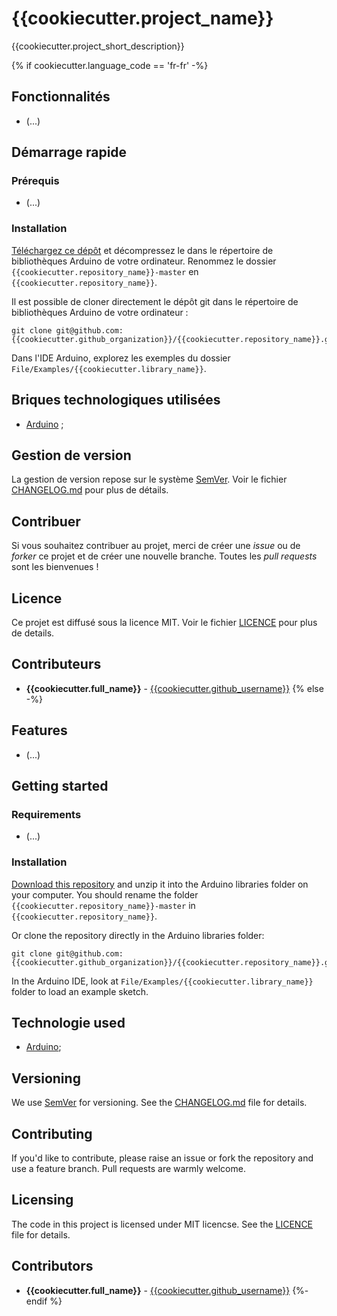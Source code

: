 # {{cookiecutter.project_name}}
{{cookiecutter.project_short_description}}

{% if cookiecutter.language_code == 'fr-fr' -%}
## Fonctionnalités
 * (...)

## Démarrage rapide

### Prérequis
 * (...)

### Installation
[Téléchargez ce dépôt](https://github.com/{{cookiecutter.github_organization}}/{{cookiecutter.repository_name}}/archive/master.zip) et décompressez le dans le répertoire de bibliothèques Arduino de votre ordinateur. Renommez le dossier `{{cookiecutter.repository_name}}-master` en `{{cookiecutter.repository_name}}`.

Il est possible de cloner directement le dépôt git dans le répertoire de bibliothèques Arduino de votre ordinateur :

```
git clone git@github.com:{{cookiecutter.github_organization}}/{{cookiecutter.repository_name}}.git
```

Dans l'IDE Arduino, explorez les exemples du dossier `File/Examples/{{cookiecutter.library_name}}`.

## Briques technologiques utilisées
 * [Arduino](https://www.arduino.cc/) ;

## Gestion de version
La gestion de version repose sur le système [SemVer](http://semver.org/). Voir le fichier [CHANGELOG.md](CHANGELOG.md) pour plus de détails.

## Contribuer
Si vous souhaitez contribuer au projet, merci de créer une _issue_ ou de _forker_ ce projet et de créer une nouvelle branche. Toutes les _pull requests_ sont les bienvenues !

## Licence
Ce projet est diffusé sous la licence MIT. Voir le fichier [LICENCE](LICENCE) pour plus de details.

## Contributeurs
 * **{{cookiecutter.full_name}}** - [{{cookiecutter.github_username}}](https://github.com/{{cookiecutter.github_username}})
{% else -%}
## Features
 * (...)

## Getting started

### Requirements
 * (...)

### Installation
[Download this repository](https://github.com/{{cookiecutter.github_organization}}/{{cookiecutter.repository_name}}/archive/master.zip) and unzip it into the Arduino libraries folder on your computer. You should rename the folder `{{cookiecutter.repository_name}}-master` in `{{cookiecutter.repository_name}}`.

Or clone the repository directly in the Arduino libraries folder:

```
git clone git@github.com:{{cookiecutter.github_organization}}/{{cookiecutter.repository_name}}.git
```

In the Arduino IDE, look at `File/Examples/{{cookiecutter.library_name}}` folder to load an example sketch.

## Technologie used
 * [Arduino](https://www.arduino.cc/);

## Versioning
We use [SemVer](http://semver.org/) for versioning. See the [CHANGELOG.md](CHANGELOG.md) file for details.

## Contributing
If you'd like to contribute, please raise an issue or fork the repository and use a feature branch. Pull requests are warmly welcome.

## Licensing
The code in this project is licensed under MIT licencse. See the [LICENCE](LICENCE) file for details.

## Contributors
 * **{{cookiecutter.full_name}}** - [{{cookiecutter.github_username}}](https://github.com/{{cookiecutter.github_username}})
{%- endif %}
